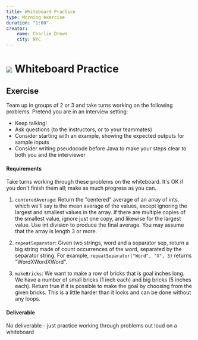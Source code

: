 ```yaml
---
title: Whiteboard Practice
type: Morning exercise
duration: "1:00"
creator:
    name: Charlie Drews
    city: NYC
---
```


# ![](https://ga-dash.s3.amazonaws.com/production/assets/logo-9f88ae6c9c3871690e33280fcf557f33.png) Whiteboard Practice

## Exercise

Team up in groups of 2 or 3 and take turns working on the following problems. Pretend you are in an interview setting:
- Keep talking!
- Ask questions (to the instructors, or to your teammates)
- Consider starting with an example, showing the expected outputs for sample inputs
- Consider writing pseudocode before Java to make your steps clear to both you and the interviewer

#### Requirements

Take turns working through these problems on the whiteboard. It's OK if you don't finish them all; make as much progress as you can.

1. `centeredAverage`: Return the "centered" average of an array of ints, which we'll say is the mean average of the values, except ignoring the largest and smallest values in the array. If there are multiple copies of the smallest value, ignore just one copy, and likewise for the largest value. Use int division to produce the final average. You may assume that the array is length 3 or more.

2. `repeatSeparator`: Given two strings, word and a separator sep, return a big string made of count occurrences of the word, separated by the separator string. For example, `repeatSeparator("Word", "X", 3)` returns "WordXWordXWord".

3. `makeBricks`: We want to make a row of bricks that is goal inches long. We have a number of small bricks (1 inch each) and big bricks (5 inches each). Return true if it is possible to make the goal by choosing from the given bricks. This is a little harder than it looks and can be done without any loops.

#### Deliverable

No deliverable - just practice working through problems out loud on a whiteboard
